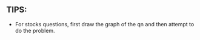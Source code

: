 ## TIPS:

- For stocks questions, first draw the graph of the qn and then attempt to do the problem. 